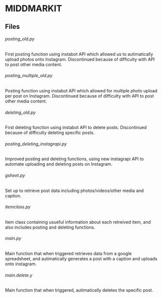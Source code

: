 # MIDDMARKIT

## Files

###### posting_old.py
First posting function using instabot API which allowed us to autimatically upload photos onto Instagram. 
Discontinued because of difficulty with API to post other media content.

###### posting_multiple_old.py
Posting function using instabot API which allowed for multiple photo upload per post on Instagram.
Discontinued because of difficulty with API to post other media content.

###### deleting_old.py
First deleting function using instabot API to delete posts.
Discontinued because of difficulty deleting specific posts.

###### posting_deleting_instagrapi.py
Improved posting and deleting functions, using new instagrapi API to automate uploading and deleting posts on Instagram.

###### gsheet.py
Set up to retrieve post data including photos/videos/other media and caption.

###### itemclass.py
Item class containing usueful information about each retreived item, and also includes posting and deleting functions.

###### main.py
Main function that when triggered retrieves data from a google spreadsheet, and autimatically generates a post with a caption and uploads onto instagram.

###### main.delete.y 
Main function that when triggered, autimatically deletes the specific post.
